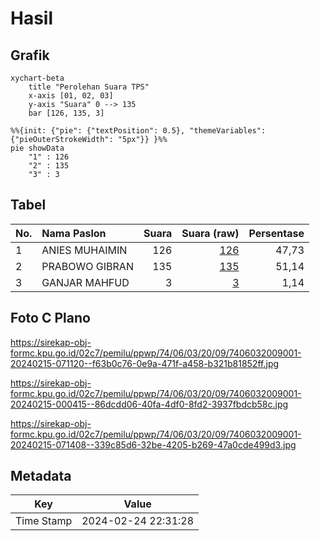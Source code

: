 # Hasil

## Grafik

```mermaid
xychart-beta
    title "Perolehan Suara TPS"
    x-axis [01, 02, 03]
    y-axis "Suara" 0 --> 135
    bar [126, 135, 3]
```

```mermaid
%%{init: {"pie": {"textPosition": 0.5}, "themeVariables": {"pieOuterStrokeWidth": "5px"}} }%%
pie showData
    "1" : 126
    "2" : 135
    "3" : 3
```

## Tabel

| No. | Nama Paslon    | Suara | Suara (raw) | Persentase |
|:--- |:-------------- | -----:| -----------:| ----------:|
| 1   | ANIES MUHAIMIN | 126   | [126][p-1]  | 47,73      |
| 2   | PRABOWO GIBRAN | 135   | [135][p-2]  | 51,14      |
| 3   | GANJAR MAHFUD  | 3     | [3][p-3]    | 1,14       |


[p-1]: https://github.com/gigit-pemilu/pemilu-2024-74-sulawesi-tenggara/blob/main/pilpres/hitung-suara/sub/74-sulawesi-tenggara/sub/06-bombana/sub/03-rarowatu/sub/2009-rarowatu/sub/001-tps/sub/paslon-1.txt
[p-2]: https://github.com/gigit-pemilu/pemilu-2024-74-sulawesi-tenggara/blob/main/pilpres/hitung-suara/sub/74-sulawesi-tenggara/sub/06-bombana/sub/03-rarowatu/sub/2009-rarowatu/sub/001-tps/sub/paslon-2.txt
[p-3]: https://github.com/gigit-pemilu/pemilu-2024-74-sulawesi-tenggara/blob/main/pilpres/hitung-suara/sub/74-sulawesi-tenggara/sub/06-bombana/sub/03-rarowatu/sub/2009-rarowatu/sub/001-tps/sub/paslon-3.txt

## Foto C Plano

https://sirekap-obj-formc.kpu.go.id/02c7/pemilu/ppwp/74/06/03/20/09/7406032009001-20240215-071120--f63b0c76-0e9a-471f-a458-b321b81852ff.jpg

https://sirekap-obj-formc.kpu.go.id/02c7/pemilu/ppwp/74/06/03/20/09/7406032009001-20240215-000415--86dcdd06-40fa-4df0-8fd2-3937fbdcb58c.jpg

https://sirekap-obj-formc.kpu.go.id/02c7/pemilu/ppwp/74/06/03/20/09/7406032009001-20240215-071408--339c85d6-32be-4205-b269-47a0cde499d3.jpg


## Metadata

| Key        | Value               |
| ---------- | ------------------- |
| Time Stamp | 2024-02-24 22:31:28 |



